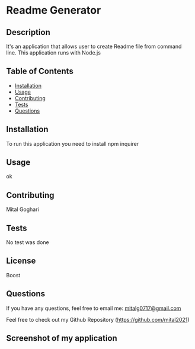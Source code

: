 # Readme Generator


## Description

It's an application that allows user to create Readme file from command line. This application runs with Node.js

## Table of Contents

* [Installation](#installation)
* [Usage](#usage)
* [Contributing](#contributing)
* [Tests](#tests)
* [Questions](#questions)

## Installation
To run this application you need to install npm inquirer

## Usage
ok

## Contributing

Mital Goghari

## Tests

No test was done

## License
Boost

## Questions

If you have any questions, feel free to email me:
mitalg0717@gmail.com

Feel free to check out my Github Repository (https://github.com/mital2021)

## Screenshot of my application

